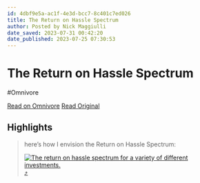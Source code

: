 ```yaml
---
id: 4dbf9e5a-ac1f-4e3d-bcc7-8c401c7ed026
title: The Return on Hassle Spectrum
author: Posted by Nick Maggiulli
date_saved: 2023-07-31 00:42:20
date_published: 2023-07-25 07:30:53
---
```


# The Return on Hassle Spectrum
#Omnivore

[Read on Omnivore](https://omnivore.app/me/the-return-on-hassle-spectrum-189aa4117ec)
[Read Original](https://ofdollarsanddata.com/return-on-hassle)

## Highlights

> here’s how I envision the Return on Hassle Spectrum:
> 
> [![The return on hassle spectrum for a variety of different investments.](https://proxy-prod.omnivore-image-cache.app/700x560,sqv04mT0hOVMp_w3Z6u1W9vKrkjVjbHGaIYHyxIMkCjc/https://ofdollarsanddata.com/wp-content/uploads/2023/07/return_on_hassle_spectrum_2023_final.jpeg)](https://ofdollarsanddata.com/wp-content/uploads/2023/07/return%5Fon%5Fhassle%5Fspectrum%5F2023%5Ffinal.jpeg) [⤴️](https://omnivore.app/me/the-return-on-hassle-spectrum-189aa4117ec#da4ae895-270e-4c75-92d5-2b58c9875a5c) 

